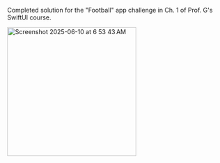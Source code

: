 Completed solution for the "Football" app challenge in Ch. 1 of Prof. G's SwiftUI course.

<img width="296" alt="Screenshot 2025-06-10 at 6 53 43 AM" src="https://github.com/user-attachments/assets/3143fe88-b186-4144-8a57-f8864b59d932" />
